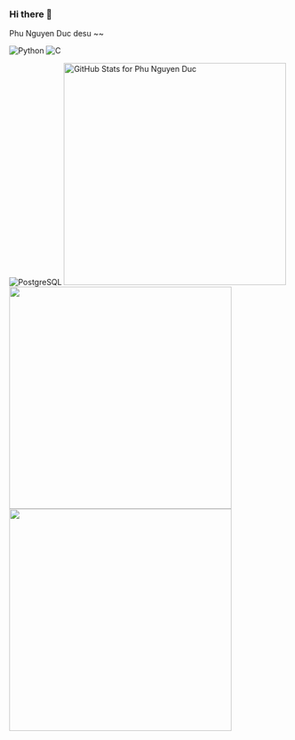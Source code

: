 ### Hi there 👋

Phu Nguyen Duc desu ~~


![Python](https://img.shields.io/badge/-Python-yellow?style=for-the-badge)
![C](https://img.shields.io/badge/-C-blue?style=for-the-badge)

![PostgreSQL](https://img.shields.io/badge/-PostgreSQL-007acc?style=for-the-badge)
<img src="https://github-readme-stats.vercel.app/api?username=PhuND2k3&show_icons=true&include_all_commits=true&count_private=true&theme=jolly&layout=compact"      alt="GitHub Stats for Phu Nguyen Duc" width="400" />
<img src="https://github-readme-streak-stats.herokuapp.com?user=PhuND2k3&theme=jolly" width="400" /> 
<img src="https://i.gifer.com/origin/ad/ad932b6af29b77f105e5b24217488a70_w200.webp" width="400" />
